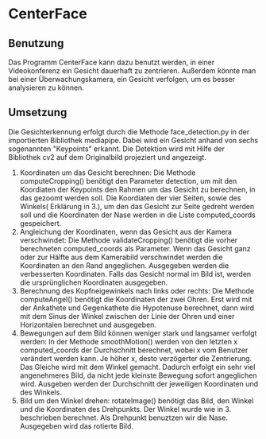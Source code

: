 # CenterFace
## Benutzung
Das Programm CenterFace kann dazu benutzt werden, in einer Videokonferenz ein Gesicht dauerhaft zu zentrieren. Außerdem
könnte man bei einer Überwachungskamera, ein Gesicht verfolgen, um es besser analysieren zu können.
## Umsetzung
Die Gesichterkennung erfolgt durch die Methode face_detection.py in der importierten Bibliothek mediapipe. Dabei wird ein
Gesicht anhand von sechs sogenannten "Keypoints" erkannt. Die Detektion wird mit Hilfe der Bibliothek cv2 auf dem
Originalbild projeziert und angezeigt.
1. Koordinaten um das Gesicht berechnen: Die Methode computeCropping() benötigt den Parameter detection, um mit den
Koordiaten der Keypoints den Rahmen um das Gesicht zu berechnen, in das gezoomt werden soll. Die Koordiaten der vier Seiten,
sowie des Winkels( Erklärung in 3.), um den das Gesicht zur Seite gedreht werden soll und die Koordinaten der Nase werden
in die Liste computed_coords gespeichert.
2. Angleichung der Koordinaten, wenn das Gesicht aus der Kamera verschwindet: Die Methode validateCropping() benötigt die
vorher berechneten computed_coords als Parameter. Wenn das Gesicht ganz oder zur Hälfte aus dem Kamerabild verschwindet
werden die Koordinaten an den Rand angeglichen. Ausgegeben werden die verbesserten Koordinaten. Falls das Gesicht normal im
Bild ist, werden die ursprünglichen Koordinaten ausgegeben.
3. Berechnung des Kopfneigewinkels nach links oder rechts: Die Methode computeAngel() benötigt die Koordinaten der zwei 
Ohren. Erst wird mit der Ankathete und Gegenkathete die Hypotenuse berechnet, dann wird mit dem Sinus der Winkel zwischen 
der Linie der Ohren und einer Horizontalen berechnet und ausgegeben.
4. Bewegungen auf dem Bild können weniger stark und langsamer verfolgt werden: In der Methode smoothMotion() werden von den
letzten x computed_coords der Durchschnitt berechnet, wobei x vom Benutzer verändert werden kann. Je höher x, desto 
verzögerter die Zentrierung. Das Gleiche wird mit dem
Winkel gemacht. Dadurch erfolgt ein sehr viel angenehmeres Bild, da nicht jede kleinste Bewegung sofort angeglichen wird. 
Ausgeben werden der Durchschnitt der jeweiligen Koordinaten und des Winkels.
5. Bild um den Winkel drehen: rotateImage() benötigt das Bild, den Winkel und die Koordinaten des Drehpunkts. Der Winkel
wurde wie in 3. beschrieben berechnet. Als Drehpunkt benuztzen wir die Nase. Ausgegeben wird das rotierte Bild.
